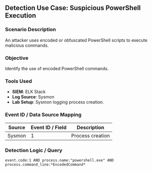 ## Detection Use Case: Suspicious PowerShell Execution

### Scenario Description
An attacker uses encoded or obfuscated PowerShell scripts to execute malicious commands.

### Objective
Identify the use of encoded PowerShell commands.

### Tools Used
- **SIEM**: ELK Stack
- **Log Source**: Sysmon
- **Lab Setup**: Sysmon logging process creation.

### Event ID / Data Source Mapping
|Source| Event ID / Field|	Description    |
|------|-----------------|-----------------|
|Sysmon|        1        | Process creation|

### Detection Logic / Query
```Kibana
event.code:1 AND process.name:"powershell.exe" AND process.command_line:*EncodedCommand*
```
